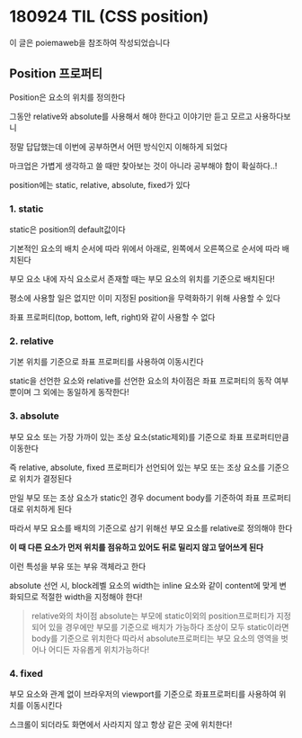 # 180924 TIL (CSS position)

이 글은 poiemaweb을 참조하여 작성되었습니다

## Position 프로퍼티

Position은 요소의 위치를 정의한다

그동안 relative와 absolute를 사용해서 해야 한다고 이야기만 듣고 모르고 사용하다보니

정말 답답했는데 이번에 공부하면서 어떤 방식인지 이해하게 되었다

마크업은 가볍게 생각하고 쓸 때만 찾아보는 것이 아니라 공부해야 함이 확실하다..!

position에는 static, relative, absolute, fixed가 있다

### 1. static

static은 position의 default값이다

기본적인 요소의 배치 순서에 따라 위에서 아래로, 왼쪽에서 오른쪽으로 순서에 따라 배치된다

부모 요소 내에 자식 요소로서 존재할 때는 부모 요소의 위치를 기준으로 배치된다!

평소에 사용할 일은 없지만 이미 지정된 position을 무력화하기 위해 사용할 수 있다

좌표 프로퍼티(top, bottom, left, right)와 같이 사용할 수 없다

### 2. relative

기본 위치를 기준으로 좌표 프로퍼티를 사용하여 이동시킨다

static을 선언한 요소와 relative를 선언한 요소의 차이점은 좌표 프로퍼티의 동작 여부 뿐이며 그 외에는 동일하게 동작한다!

### 3. absolute

부모 요소 또는 가장 가까이 있는 조상 요소(static제외)를 기준으로 좌표 프로퍼티만큼 이동한다

즉 relative, absolute, fixed 프로퍼티가 선언되어 있는 부모 또는 조상 요소를 기준으로 위치가 결정된다

만일 부모 또는 조상 요소가 static인 경우 document body를 기준하여 좌표 프로퍼티대로 위치하게 된다

따라서 부모 요소를 배치의 기준으로 삼기 위해선 부모 요소를 relative로 정의해야 한다

**이 때 다른 요소가 먼저 위치를 점유하고 있어도 뒤로 밀리지 않고 덮어쓰게 된다**

이런 특성을 부유 또는 부유 객체라고 한다

absolute 선언 시, block레벨 요소의 width는 inline 요소와 같이 content에 맞게 변화되므로 적절한 width을 지정해야 한다!

> relative와의 차이점
> absolute는 부모에 static이외의 position프로퍼티가 지정되어 있을 경우에만 부모를 기준으로 배치가 가능하다 조상이 모두 static이라면 body를 기준으로 위치한다
> 따라서 absolute프로퍼티는 부모 요소의 영역을 벗어나 어디든 자유롭게 위치가능하다!

### 4. fixed

부모 요소와 관계 없이 브라우저의 viewport를 기준으로 좌표프로퍼티를 사용하여 위치를 이동시킨다

스크롤이 되더라도 화면에서 사라지지 않고 항상 같은 곳에 위치한다!

